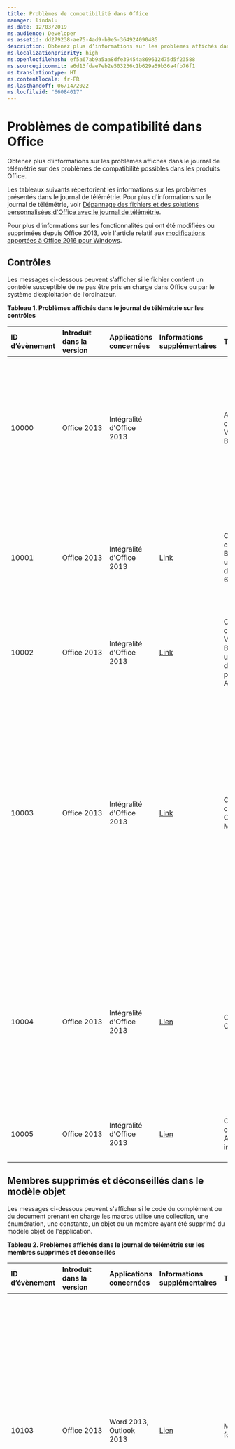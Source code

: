 ```yaml
---
title: Problèmes de compatibilité dans Office
manager: lindalu
ms.date: 12/03/2019
ms.audience: Developer
ms.assetid: dd279238-ae75-4ad9-b9e5-364924090485
description: Obtenez plus d’informations sur les problèmes affichés dans le journal de télémétrie sur des problèmes de compatibilité possibles dans les produits Office.
ms.localizationpriority: high
ms.openlocfilehash: ef5a67ab9a5aa8dfe39454a869612d75d5f23588
ms.sourcegitcommit: a6d13fdae7eb2e503236c1b629a59b36a4fb76f1
ms.translationtype: HT
ms.contentlocale: fr-FR
ms.lasthandoff: 06/14/2022
ms.locfileid: "66084017"
---
```

# <a name="compatibility-issues-in-office"></a>Problèmes de compatibilité dans Office

Obtenez plus d’informations sur les problèmes affichés dans le journal de télémétrie sur des problèmes de compatibilité possibles dans les produits Office.
  
Les tableaux suivants répertorient les informations sur les problèmes présentés dans le journal de télémétrie. Pour plus d'informations sur le journal de télémétrie, voir [Dépannage des fichiers et des solutions personnalisées d'Office avec le journal de télémétrie](troubleshooting-office-files-and-custom-solutions-with-the-telemetry-log.md).
  
Pour plus d'informations sur les fonctionnalités qui ont été modifiées ou supprimées depuis Office 2013, voir l'article relatif aux [modifications apportées à Office 2016 pour Windows](/DeployOffice/office2016/changes-in-office-2016-for-windows-desktop).
  
## <a name="controls"></a>Contrôles
<a name="OEV_CompatIssues_Controls"> </a>

Les messages ci-dessous peuvent s’afficher si le fichier contient un contrôle susceptible de ne pas être pris en charge dans Office ou par le système d’exploitation de l’ordinateur.
  
**Tableau 1. Problèmes affichés dans le journal de télémétrie sur les contrôles**

|**ID d’évènement**|**Introduit dans la version**|**Applications concernées**|**Informations supplémentaires**|**Titre**|**Description**|
|:-----|:-----|:-----|:-----|:-----|:-----|
|10000  <br/> |Office 2013  <br/> |Intégralité d'Office 2013  <br/> ||Avertissement : contrôles Visual Basic 6.0  <br/> |Le fichier utilise un contrôle Visual Basis 6.0 qui ne fonctionne pas dans les versions 64 bits d’Office, ou dans les versions 32 bits d’Office qui s’exécutent sur un appareil doté d’un processeur ARM. Remplacez ce contrôle par un contrôle pris en charge si vous voulez que celui-ci soit disponible pour les applications Office s’exécutant dans ces environnements. |
|10001  <br/> |Office 2013  <br/> |Intégralité d'Office 2013  <br/> |[Link](/previous-versions/visualstudio/visual-basic-6/visual-basic-6-support-policy) <br/> |Contrôles : contrôle Visual Basic  6.0 sur un système d’exploitation 64 bits  <br/> |Ce fichier utilise un contrôle Visual Basic 6.0 qui n’est pas pris en charge dans les versions 64 bits d’Office. Les fichiers exécutables Visual Basic 6.0 sont des fichiers 32 bits qui sont pris en charge sur un système d’exploitation 32 bits ou dans un environnement d’émulation WOW. |
|10002  <br/> |Office 2013  <br/> |Intégralité d'Office 2013  <br/> |[Link](/previous-versions/visualstudio/visual-basic-6/visual-basic-6-support-policy) <br/> |Contrôles : contrôles Visual Basic 6.0 sur un appareil doté d’un processeur ARM  <br/> |Ce fichier utilise un contrôle Visual Basic 6.0 qui ne fonctionne pas sur un appareil utilisant un processeur ARM. |
|10003  <br/> |Office 2013  <br/> |Intégralité d'Office 2013  <br/> |[Link](/previous-versions/office/office-2010/cc179181(v=office.14)) <br/> |Contrôles : contrôle Calendrier Microsoft  <br/> |Ce fichier utilise le contrôle Calendrier Microsoft (mscal.ocx), une fonctionnalité provenant des précédentes versions d'Access, non disponible dans Office 2013. Ce contrôle ne peut pas fonctionner, car il n'est pas installé sur l'ordinateur hôte. Vous pouvez utiliser d'autres contrôles sélecteurs de dates comme solution alternative, comme le **Date Picker Content Control** (dans Word 2013) ou le contrôle **DatePicker** de Windows (dans les contrôles communs Windows). Pour plus d'informations, consultez l'article relatif au [remplacement du contrôle Calendrier dans les applications Access 2010](/previous-versions/office/developer/office-2010/gg251104(v=office.14)). |
|10004  <br/> |Office 2013  <br/> |Intégralité d'Office 2013  <br/> |[Lien](https://social.msdn.microsoft.com/Forums/6497460b-db0b-4ae1-8b15-3ab14f08ab68/vba-spreadsheet-control-doesnt-work-on-excel-2013?forum=officegeneral) <br/> |Office Web Components  <br/> |Le fichier utilise un contrôle Office Web Components (MSOWC.dll). Ce contrôle ne fonctionne pas car Office Web Components n'est pas installé sur cet ordinateur et n'est pas inclus dans Office 2013. Pour utiliser ce contrôle, installez Office Web Components séparément. Pour en savoir plus, consultez la procédure pour [rechercher de la documentation et des exemples sur la programmation d’Office Web Components](https://support.microsoft.com/help/319793/how-to-find-office-web-components-owc-programming-documentation-and-sa) <br/> |
|10005  <br/> |Office 2013  <br/> |Intégralité d'Office 2013  <br/> |[Lien](https://support.office.com/article/embedded-object-and-activex-control-policy-settings-error-acb9e88e-88fa-4440-96af-50490a301fc4) <br/> |Contrôles : contrôle ActiveX non inscrit  <br/> |Le fichier utilise un contrôle ActiveX qui n’est pas inscrit sur l’ordinateur hôte. Pour utiliser ce contrôle, inscrivez-le sur l’ordinateur hôte. |
   
## <a name="removed-and-deprecated-members-in-the-object-model"></a>Membres supprimés et déconseillés dans le modèle objet
<a name="OEV_CompatIssues_Removed"> </a>

Les messages ci-dessous peuvent s'afficher si le code du complément ou du document prenant en charge les macros utilise une collection, une énumération, une constante, un objet ou un membre ayant été supprimé du modèle objet de l'application. 
  
**Tableau 2. Problèmes affichés dans le journal de télémétrie sur les membres supprimés et déconseillés**

|**ID d’évènement**|**Introduit dans la version**|**Applications concernées**|**Informations supplémentaires**|**Titre**|**Description**|
|:-----|:-----|:-----|:-----|:-----|:-----|
|10103  <br/> |Office 2013  <br/> |Word 2013, Outlook 2013  <br/> |[Lien](/office/troubleshoot/word/custom-xml-elements-not-supported) <br/> |Modèle objet - supprimé : fonctionnalité XML personnalisé  <br/> | La fonctionnalité SmartTags a été supprimée dans Word. Les méthodes, propriétés et objets suivants sont masqués et renvoient une erreur d’exécution s’ils sont sollicités :<br/><br/>Méthode - **XMLNodes.Add**  <br/>Propriété - **Document.XMLHideNamespaces**  <br/>Propriété - **Document.XMLSaveDataOnly**  <br/>Propriété - **Document.XMLSchemaViolations**  <br/>Objet - **XMLSchemaViolations** et tous ses membres  <br/>Objet - **XMLSchemaViolation** et tous ses membres  <br/>- **Application.TaskPanes** si la constante **wdTaskPaneXMLStructure** (5) de l’énumération **WdTaskPanes** est spécifiée  <br/>Propriété - **Options.PrintXMLTag**  <br/>Propriété - **View.ShowXMLMarkup**  <br/>Collection d’objets - **XMLChildNodeSuggestion** et tous ses membres  <br/>Objet - **XMLChildNodeSuggestion** et tous ses membres  <br/>Propriété - **Selection.XMLParentNode**  <br/>Propriété - **Range.XMLParentNode**  <br/> |
|10113  <br/> |Office 2013  <br/> |Word 2013, Outlook 2013  <br/> ||Modèle objet - supprimé : fonctionnalité Smart Tag (Balise active)  <br/> | La fonctionnalité SmartTags a été supprimée dans Word. Les méthodes, propriétés et objets suivants sont masqués et renvoient une erreur d’exécution s’ils sont sollicités :<br/>Objet - **SmartTag** et ses membres  <br/>Collection d’objets - **SmartTag** et ses membres  <br/>Objet - **SmartTagAction** et ses membres  <br/>Collection d’objets - **SmartTagAction** et ses membres  <br/>Objet - **SmartTagType** et ses membres  <br/>Collection d’objets - **SmartTagType** et ses membres  <br/>Propriété - **XMLNode.SmartTag**  <br/><br/>  Les méthodes suivantes sont masquées et échouent de manière silencieuse si elles sont sollicitées :  <br/>Méthode - **Document.CheckNewSmartTags**  <br/>Méthode - **Document.RecheckSmartTags**  <br/>Méthode - **Document.RemoveSmartTags**  <br/><br/>Les propriétés suivantes sont masquées et renvoient toujours la valeur FALSE si elles sont sollicitées :  <br/>Propriété - **Document.EmbedSmartTags**  <br/>Propriété - **Document.SmartTagsAsXMLProps**  <br/>Propriété - **Options.LabelSmartTags**  <br/>Propriété - **Options.DisplaySmartTagButtons**  <br/>Propriété - **EmailOptions.EmbedSmartTag**  <br/><br/>La propriété suivante est masquée et renvoie toujours la valeur TRUE si elle est sollicitée :  <br/>Propriété - **View.DisplaySmartTags**<br/><br/>  Les propriétés suivantes sont masquées et renvoient toujours une collection vide si elles sont sollicitées :  <br/>Propriété - **Application.SmartTagTypes**  <br/>Propriété - **Document.SmartTags**  <br/>Propriété - **Range.SmartTags**  <br/>Propriété - **Selection.SmartTags**  <br/> |
|10115  <br/> |Office 2013  <br/> |Word 2013, Outlook 2013  <br/> ||Modèle objet - supprimé : fonctionnalité Récapitulatifs automatiques  <br/> | La fonctionnalité Récapitulatifs automatiques a été supprimée dans Word. Les méthodes et propriétés suivantes sont masquées et renvoient une erreur d’exécution quand elles sont sollicitées :<br/>Méthode - **Document.AutoSummarize**  <br/>Propriété - **Document.ShowSummary**  <br/>Propriété - **Document.SummaryViewMode**  <br/>Propriété - **Document.SummaryLength**  <br/> |
|10116  <br/> |Office 2013  <br/> |Word 2013, Outlook 2013  <br/> ||Modèle objet - supprimé : fonctionnalité Code-barres  <br/> | La fonctionnalité de codes-barres pour enveloppes a été supprimée dans Word. Les propriétés suivantes sont masquées et renvoient toujours la valeur FALSE quand elles sont sollicitées :  <br/>Propriété - **Envelope.DefaultPrintBarCode**  <br/>Propriété - **MailingLabel.DefaultPrintBarCode**  <br/> |
|10117  <br/> |Office 2013  <br/> |Word 2013, Outlook 2013  <br/> ||Modèle objet - supprimé : propriété Window.DocumentMapPercentWidth  <br/> |La propriété **Window.DocumentMapPercentWidth** est masquée dans Word. Si cette propriété est sollicitée, elle génère une erreur d'exécution.   |
|10122  <br/> |Office 2013  <br/> |Word 2013, Outlook 2013  <br/> ||Modèle objet - supprimé : Application.FileSearch  <br/> |La propriété **Application.FileSearch** a été supprimée dans Office 2007. Si elle est sollicitée, elle renvoie une erreur. Pour contourner ce problème, utilisez l'objet [FileSystemObject](/office/vba/Language/Reference/User-Interface-Help/filesystemobject-object) pour rechercher les répertoires de manière récursive de façon à trouver des fichiers spécifiques.   |
|10145  <br/> |Office 2013  <br/> |Excel 2013  <br/> ||Modèle objet - supprimé : Application.FileSearch  <br/> |La propriété **Application.FileSearch** a été supprimée dans Office 2007. Si elle est sollicitée, elle renvoie une erreur. Pour contourner ce problème, utilisez l'objet [FileSystemObject](/office/vba/Language/Reference/User-Interface-Help/filesystemobject-object) pour rechercher les répertoires de manière récursive de façon à trouver des fichiers spécifiques.   |
|10154  <br/> |Office 2013  <br/> |Excel 2013  <br/> ||Modèle objet - supprimé : fonctionnalité Smart Tag (Balise active)  <br/> | La fonctionnalité SmartTags a été supprimée d’Excel. Les propriétés suivantes sont masquées et renvoient toujours la valeur FALSE si elles sont sollicitées :  <br/>Propriété - **Application.SmartTagRecognizers**  <br/><br/>Les méthodes, propriétés et objets suivants sont masqués et renvoient une erreur d’exécution s’ils sont sollicités :  <br/>Objet - **SmartTag** et ses membres  <br/>Collection d’objets - **SmartTag** et ses membres  <br/>Objet - **SmartTagAction** et ses membres  <br/>Collection d’objets - **SmartTagAction** et ses membres  <br/>Collection d’objets - **SmartTagOption** et ses membres  <br/>Objet - **SmartTagRecognizer** et ses membres  <br/>Collection d’objets - **SmartTagRecognizer** et ses membres  <br/><br/>  Les méthodes suivantes sont masquées et échouent de manière silencieuse si elles sont sollicitées :  <br/>Méthode - **Workbook.RecheckSmartTags**  <br/><br/>Les propriétés suivantes sont masquées et renvoient toujours une collection vide si elles sont sollicitées :  <br/>Propriété - **Workbook.SmartTagOptions**  <br/>Propriété - **Worksheet.SmartTags**  <br/>Propriété - **Range.SmartTags**  <br/>Propriété - **IRange.SmartTags**  <br/>Propriété - **DialogSheet.SmartTags**  <br/>Propriété - **IDialogSheet.SmartTags**  <br/> |
|10155  <br/> |Office 2013  <br/> |Intégralité d'Office 2013  <br/> ||Modèle objet - supprimé : méthode ToolbarButton.Edit  <br/> |L'éditeur de boutons CommandBar a été supprimé. Si elle est sollicitée, la méthode échoue de manière silencieuse. Des images personnalisées peuvent être appliquées aux boutons CommandBar existants via la méthode [CommandBarButton.PasteFace](/office/vba/api/Office.CommandBarButton.PasteFace) ou les propriétés [CommandBarButton.Picture](/office/vba/api/Office.CommandBarButton.Picture) et [CommandBarButton.Mask](/office/vba/api/Office.CommandBarButton.Mask).   |
|10159  <br/> |Office 2016  <br/> |Word  <br/> ||Modèle objet déconseillé : SkyDriveSignInOption  <br/> |SkyDriveSignInOption est déconseillé. Utilisez plutôt CloudSignInOption. |
   
## <a name="behavior-changes-in-the-object-model"></a>Modifications de comportement dans le modèle objet
<a name="OEV_CompatIssues_Changed"> </a>

Les messages ci-dessous peuvent s’afficher si le code du complément ou du document prenant en charge les macros utilise un objet, un membre, une collection, une énumération ou une constante qui se comporte différemment des versions précédentes d’Office.
  
**Tableau 3. Problèmes affichés dans le journal de télémétrie sur les modifications de comportement**

|**ID d’évènement**|**Introduit dans la version**|**Applications concernées**|**Informations supplémentaires**|**Titre**|**Description**|
|:-----|:-----|:-----|:-----|:-----|:-----|
|10156  <br/> |Office 2016  <br/> |Word  <br/> ||Changement de comportement de modèle objet : Utilisation détectée des événements d’enregistrement  <br/> |Le vérificateur de compatibilité a détecté l’utilisation d’événements d’enregistrement pouvant entraîner une expérience indésirable pendant la co-création en temps réel. Il est possible que votre solution ne fonctionne pas comme prévu pendant la co-création de sessions en temps réel en raison d’une fréquence d’enregistrement plus élevée pendant ces scénarios. Nous vous recommandons d’ajuster la solution afin de limiter ce phénomène lors de périodes comportant de nombreuses sauvegardes. Vous pouvez également désactiver la co-création en temps réel à l’aide de stratégie de groupe. |
|10160  <br/> |Office 2016  <br/> |Word, Excel, PowerPoint  <br/> ||Changement de comportement de modèle objet : Application.DisplayDocumentInformationPanel  <br/> |Le panneau Informations sur le document est déconseillé dans le cadre de l’obsolescence du produit InfoPath. L’interrogation de cette propriété renvoie toujours la valeur False. La définition de cette propriété varie selon l’application. Si vous la définissez sur True, le panneau de propriétés apparaît pour Word et PowerPoint, mais ne fait rien dans Excel. Si vous la définissez sur False, rien ne se produit dans les applications. |
|10161  <br/> |Office 2016  <br/> |Word  <br/> ||Changement de comportement de modèle objet : ContentControl.DropdownListEntries  <br/> |Le panneau Informations sur le document est déconseillé dans le cadre de l’obsolescence du produit InfoPath. Lors de l’utilisation d’une fonction ne correspondant pas aux propriétés de recherche de SharePoint, le comportement de cette API n’est plus pris en charge. Il fonctionne comme prévu avec d’autres types d’entrées de liste. |
|10157  <br/> |Office 2016  <br/> |PowerPoint  <br/> ||Changement de comportement de modèle objet : Propriété Presentation.InMergeMode  <br/> |L’ancien mode de fusion qui s’affiche dans la fenêtre du document lors de la co-création a été remplacé par une nouvelle fenêtre de résolution du conflit. Si vous y accédez dans ce contexte, la propriété Presentation.InMergeMode renvoie la valeur False. |
|10106  <br/> |Office 2013  <br/> |Excel 2013  <br/> ||Modification du comportement du modèle objet : propriété Application.FormulaBarHeight  <br/> |La propriété [Propriété Application.FormulaBarHeight (Excel)](/office/vba/api/Excel.Application.FormulaBarHeight) a été modifiée. Si cette propriété est sollicitée, elle lit et écrit la hauteur de la barre de formule associée à la fenêtre active dans Excel. Pour modifier la hauteur de la barre de formule dans une autre fenêtre Excel, activez la fenêtre, puis définissez la propriété **Application.FormulaBarHeight**.   |
|10107  <br/> |Office 2013  <br/> |Excel 2013  <br/> ||Modification du comportement du modèle objet : méthode Workbook.Protect  <br/> |La structure de la fenêtre (hauteur, largeur, état réduit ou agrandi) ne peut pas être protégée dans Excel. Si la méthode [Méthode Workbook.Protect (Excel)](/office/vba/api/Excel.Workbook.Protect) est appelée, elle ne protège pas la structure de la fenêtre du classeur, quelle que soit la valeur du paramètre Windows.   |
|10140  <br/> |Office 2013  <br/> |Word 2013, Outlook 2013  <br/> ||Modification du comportement du modèle objet : Table.AllowPageBreaks  <br/> |La propriété **Table.AllowPageBreaks** est masquée et renvoie toujours la valeur TRUE. Pour obtenir le même comportement, utilisez les propriétés [ParagraphFormat.KeepTogether, propriété (Word)](/office/vba/api/Word.ParagraphFormat.KeepTogether) et [ParagraphFormat.KeepWithNext, propriété (Word)](/office/vba/api/Word.ParagraphFormat.KeepWithNext).   |
   
## <a name="hidden-members-in-the-object-model"></a>Membres masqués dans le modèle objet
<a name="OEV_CompatIssues_Hidden"> </a>

Les messages ci-dessous peuvent s'afficher si le code du complément ou du document prenant en charge les macros utilise une collection, une énumération, une constante, un objet ou un membre ayant été masqué dans le modèle objet de l'application.
  
**Tableau 4. Problèmes affichés dans le journal de télémétrie sur les membres masqués**

|**ID d’évènement**|**Introduit dans la version**|**Applications concernées**|**Informations supplémentaires**|**Titre**|**Description**|
|:-----|:-----|:-----|:-----|:-----|:-----|
|10158  <br/> |Office 2016  <br/> |Excel  <br/> ||Modèle objet masqué : Méthode Presentation.WorksheetFunction.Forecast (toutes les applications)  <br/> |La méthode WorksheetFunction.Forecast est masquée. Si elle est appelée, la méthode se comporte de la même façon que dans Excel 2013. Elle fait toujours partie intégrante du modèle objet pour la compatibilité descendante, mais vous devez utiliser WorksheetFunction.Forecast_Linear dans les nouvelles applications. |
|10109  <br/> |Office 2013  <br/> |Word 2013, Outlook 2013  <br/> ||Modèle objet - masqué : méthode Document.UpdateSummaryProperties  <br/> |La fonctionnalité Récapitulatifs automatiques a été supprimée dans Word. Si la méthode **Document.UpdateSummaryProperties** est appelée, elle génère une erreur d'exécution.   |
|10110  <br/> |Office 2013  <br/> |Word 2013, Outlook 2013  <br/> ||Modèle objet - masqué : méthode Comment.Delete  <br/> |Dans Word, les personnes ajoutant des commentaires peuvent répondre directement à d'autres commentaires. Si la méthode **Comment.Delete** est appelée, elle fonctionne de la même manière que dans les versions précédentes d'Office, c'est-à-dire qu'elle supprime un seul commentaire et laisse toutes les réponses dans le document. Pour supprimer l'ensemble d'un thread de commentaires, utilisez la méthode **Comment.DeleteRecursively**. Pour répondre à un commentaire, utilisez la méthode **Comment.Replies.Add**.   |
|10111  <br/> |Office 2013  <br/> |Word 2013, Outlook 2013  <br/> ||Modèle objet - masqué : propriété Comment.Author  <br/> |Dans Word, les commentaires sont désormais associés aux contacts. Si la propriété **Comment.Author** est sollicitée, celle-ci se comporte de la même façon que dans les versions précédentes d'Office. Pour accéder au nom d'une personne ayant entré un commentaire, utilisez la propriété Name de l'objet **Contact** associé au commentaire.   |
|10112  <br/> |Office 2013  <br/> |Word 2013, Outlook 2013  <br/> ||Modèle objet - masqué : propriété Comment.Initial  <br/> |Par défaut dans Word, les initiales des personnes ayant entré des commentaires ne sont pas affichées avec les commentaires. Si la propriété **Comment.Initial** est sollicitée, celle-ci se comporte de la même façon que dans les versions précédentes d'Office. En revanche, les initiales apparaissent toujours pour les commentaires sur les documents imprimés.   |
|10114  <br/> |Office 2013  <br/> |Word 2013, Outlook 2013  <br/> ||Modèle objet - masqué : propriété Comment.ShowTip  <br/> |Dans Word, les info-bulles associées aux commentaires sont affichées par défaut. Si la propriété **Comment.ShowTip** est sollicitée, elle renvoie toujours la valeur FALSE.   |
|10118  <br/> |Office 2013  <br/> |Word 2013, Outlook 2013  <br/> ||Modèle objet - masqué : propriété Options.BackgroundOpen  <br/> |Word ne peut pas ouvrir les documents web volumineux en arrière-plan. Si la propriété [Options.BackgroundOpen Property (Word)](/previous-versions/office/ff840248(v=office.15)) est sollicitée, elle renvoie toujours la valeur FALSE et ne peut pas être définie sur une autre valeur.   |
|10119  <br/> |Office 2013  <br/> |Word 2013, Outlook 2013  <br/> ||Modèle objet - masqué : méthode Document.ApplyQuickStyleSet  <br/> |La méthode **Document.ApplyQuickStyleSet** a été masquée dans Word. Si cette méthode est appelée, elle continue de fonctionner de la même façon que dans Office 2007, c'est-à-dire qu'elle modifie le jeu de styles du document. Pour utiliser les nouvelles fonctionnalités d'Office 2010 et versions ultérieures, remplacez-la par la méthode [Document.ApplyQuickStyleSet2, méthode (Word)](/office/vba/api/Word.Document.ApplyQuickStyleSet2).   |
|10120  <br/> |Office 2013  <br/> |Word 2013, Outlook 2013  <br/> ||Modèle objet - masqué : méthode Document.SaveAs  <br/> |La fonctionnalité Enregistrer sous se comporte de la même façon que dans les versions précédentes de Word. Si la méthode **Document.SaveAs** est appelée, elle se comporte de la même façon que dans Office 2007. La méthode **SaveAs2** est ajoutée à l’objet Document qui contient les propriétés introduites dans Office 2010. Pour utiliser les nouvelles fonctionnalités d’Office 2010 et versions ultérieures, remplacez la méthode **Document.SaveAs** par la méthode [Document.SaveAs2, méthode (Word)](/office/vba/api/Word.SaveAs2). |
|10121  <br/> |Office 2013  <br/> |Word 2013, Outlook 2013  <br/> ||Modèle objet - supprimé : fonctionnalités Assistant et AideIntuitive  <br/> | Les fonctionnalités Assistant et AideIntuitive ont été masquées dans Word.<br/>Les propriétés suivantes sont masquées, mais elles font toujours partie du modèle objet à des fins de compatibilité descendante. Nous vous déconseillons de les utiliser dans les nouvelles solutions Office :  <br/>Propriété - **Application.Assistant**  <br/>Propriété - **Application.AnswerWizard**  <br/><br/>Les propriétés suivantes sont masquées. Si elles sont sollicitées, elles renvoient une erreur d'exécution :  <br/>Propriété - **Global.Assistant**  <br/>Propriété - **Global.AnswerWizard**  <br/> |
|10123  <br/> |Office 2013  <br/> |Word 2013, Outlook 2013  <br/> ||Modèle objet - masqué : Options.WPHelp  <br/> |La propriété **Options.WPHelp** est masquée. |
|10124  <br/> |Office 2013  <br/> |Word 2013, Outlook 2013  <br/> ||Modèle objet - masqué : Options.SetWPHelpOptions  <br/> |La propriété **Options.SetWPHelpOptions** est masquée. Si elle est sollicitée, elle renvoie une erreur.   |
|10125  <br/> |Office 2013  <br/> |Word 2013, Outlook 2013  <br/> ||Modèle objet - masqué : Options.WPDocNavKeys  <br/> |La propriété **Options.WPDocNavKeys** est masquée. Si elle est sollicitée, elle renvoie toujours la valeur FALSE.   |
|10126  <br/> |Office 2013  <br/> |Word 2013, Outlook 2013  <br/> ||Modèle objet - masqué : Options.BlueScreen  <br/> |La propriété **Options.BlueScreen** est masquée. Si elle est sollicitée, elle renvoie toujours la valeur FALSE.   |
|10127  <br/> |Office 2013  <br/> |Word 2013, Outlook 2013  <br/> ||Modèle objet - masqué : Options.AllowFastSave  <br/> |La propriété **Options.AllowFastSave** est masquée. Si elle est sollicitée, elle renvoie toujours la valeur FALSE.   |
|10128  <br/> |Office 2013  <br/> |Word 2013, Outlook 2013  <br/> ||Modèle objet - masqué : Application.DisplayStatusBar  <br/> |La propriété **Application.DisplayStatusBar** est masquée. À la place, utilisez la propriété **Application.CommandBars("Status Bar")** Visible.   |
|10129  <br/> |Office 2013  <br/> |Word 2013Outlook 2013  <br/> ||Modèle objet - masqué : Document.HTMLProject  <br/> |La propriété **Document.HTMLProject** est masquée. Si elle est sollicitée, elle renvoie une erreur.   |
|10130  <br/> |Office 2013  <br/> |Word 2013, Outlook 2013  <br/> ||Modèle objet - masqué : Document.Versions  <br/> |La fonctionnalité Versions a été supprimée et, par conséquent, la propriété **Document.Versions** est masquée. Si cette propriété est sollicitée, elle renvoie une erreur.   |
|10131  <br/> |Office 2013  <br/> |Word 2013, Outlook 2013  <br/> ||Modèle objet - masqué : Document.Route  <br/> |La fonctionnalité Bordereau de routage a été supprimée et, par conséquent, la méthode **Document.Route** est masquée. Si cette méthode est sollicitée, elle renvoie une erreur.   |
|10132  <br/> |Office 2013  <br/> |Word 2013, Outlook 2013  <br/> ||Modèle objet - masqué : Document.HasRoutingSlip  <br/> |La fonctionnalité Bordereau de routage a été supprimée et, par conséquent, la propriété **Document.HasRoutingSlip** est masquée. Si cette propriété est sollicitée, elle renvoie une erreur.   |
|10133  <br/> |Office 2013  <br/> |Word 2013, Outlook 2013  <br/> ||Modèle objet - masqué : Document.Routed  <br/> |La fonctionnalité Bordereau de routage a été supprimée et, par conséquent, la propriété **Document.Routed** est masquée. Si cette propriété est sollicitée, elle renvoie une erreur.   |
|10134  <br/> |Office 2013  <br/> |Word 2013, Outlook 2013  <br/> ||Modèle objet - masqué : Document.RoutingSlip  <br/> |La fonctionnalité Bordereau de routage a été supprimée et, par conséquent, la propriété **Document.RoutingSlip** est masquée. Si cette propriété est sollicitée, elle renvoie une erreur.   |
|10135  <br/> |Office 2013  <br/> |Word 2013, Outlook 2013  <br/> ||Modèle objet - masqué : modèle objet Diagram  <br/> | L’objet **Diagram** a été masqué, de même que les propriétés et les méthodes associées à l’objet **Diagram**. Si les membres suivants sont sollicités, ils génèrent une erreur :  <br/>- **Shapes.AddDiagram** <br/>- **Shape.Diagram** <br/>- **Shape.DiagramNode** <br/>- **Shape.HasDiagram** <br/>- **ShapeHasDiagramNode** <br/>- **ShapeRange.DiagramNode** <br/>- **ShapeRange.HasDiagram** <br/>- **ShapeRange.HasDiagramNode** <br/> |
|10136  <br/> |Office 2013  <br/> |Word 2013, Outlook 2013  <br/> ||Modèle objet - masqué : ShapeRange.Activate  <br/> | L’objet Image Word est masqué, et, par conséquent, les méthodes utilisées pour convertir une image en objet Image Word le sont également. Il s’agissait des méthodes suivantes :  <br/>- **InlineShape.Activate** <br/>- **Shape.Activate** <br/>- **ShapeRange.Activate** <br/><br/>  Si ces méthodes sont utilisées, elles génèrent une erreur. |
|10137  <br/> |Office 2013  <br/> |Word 2013, Outlook 2013  <br/> ||Modèle objet - masqué : Shape.Activate  <br/> | L’objet Image Word est masqué, et, par conséquent, les méthodes utilisées pour convertir une image en objet Image Word le sont également. Il s’agissait des méthodes suivantes :  <br/>- **InlineShape.Activate** <br/>- **Shape.Activate** <br/>- **ShapeRange.Activate** <br/><br/>Si ces méthodes sont utilisées, elles génèrent une erreur. |
|10138  <br/> |Office 2013  <br/> |Word 2013, Outlook 2013  <br/> ||Modèle objet - masqué : InlineShape.Activate  <br/> | L’objet Image Word est masqué, et, par conséquent, les méthodes utilisées pour convertir une image en objet Image Word le sont également. Il s’agissait des méthodes suivantes :  <br/>- **InlineShape.Activate** <br/>- **Shape.Activate** <br/>- **ShapeRange.Activate** <br/><br/>Si ces méthodes sont utilisées, elles génèrent une erreur. |
|10139  <br/> |Office 2013  <br/> |Word 2013  <br/> ||Modèle objet - masqué : Shapes.AddChart  <br/> |La méthode **Shapes.AddChart** est masquée. Elle fait toujours partie du modèle objet pour la compatibilité descendante, mais nous vous déconseillons de l'utiliser dans de nouvelles applications. À la place, utilisez la méthode **Shapes.AddChart2**.  <br/>**Remarque** : la méthode **Shapes.AddChart2** applique un titre par défaut au nouveau graphique. Pour modifier le titre une fois le graphique ajouté au fichier, utilisez la propriété **Chart.ChartTitle** ou modifiez le titre manuellement.           |
|10141  <br/> |Office 2013  <br/> |Word 2013, Outlook 2013  <br/> ||Modèle objet - masqué : Application.ShowWindowsInTaskbar  <br/> |La propriété **Application.ShowWindowinTaskbar** est masquée. Si elle est sollicitée, elle renvoie toujours la valeur TRUE.   |
|10142  <br/> |Office 2013  <br/> |Word 2013, Outlook 2013  <br/> ||Modèle objet - masqué : HangulHanjaConversionDictionaries.BuiltinDictionary  <br/> |La propriété **HangulHanjaConversionDictionaries.BuiltinDictionary** est masquée. Si elle est sollicitée, elle renvoie la valeur NULL.   |
|10143  <br/> |Office 2013  <br/> |Word 2013, Outlook 2013  <br/> ||Modèle objet - masqué : Template.AutoTextEntries  <br/> |L'insertion automatique est à présent un type de bloc de construction. Vous pouvez accéder aux blocs de construction en utilisant la propriété [Template.BuildingBlockEntries, propriété (Word)](/office/vba/api/Word.Template.BuildingBlockEntries) ou la propriété [Template.BuildingBlockTypes, propriété (Word)](/office/vba/api/Word.Template.BuildingBlockTypes). Par défaut, la fonctionnalité d’insertion automatique est enregistrée dans normal.dotm  <br/> |
|10144  <br/> |Office 2013  <br/> |Word 2013, Outlook 2013  <br/> ||Modèle objet - masqué : View.RevisionsMode  <br/> |La propriété **View.RevisionsMode** est masquée. Utilisez la propriété [View.MarkupMode, propriété (Word)](/office/vba/api/Word.View.MarkupMode) à la place.   |
|10146  <br/> |Office 2013  <br/> |Excel 2013  <br/> ||Modèle objet - masqué : ISlicerCache.ClearManualFilter  <br/> |La méthode **ClearManualFilter** de l'objet ISlicerCache a été marquée comme masquée. Elle fait toujours partie du modèle objet pour la compatibilité descendante, mais nous vous déconseillons de l'utiliser dans de nouvelles applications.   |
|10147  <br/> |Office 2013  <br/> |Excel 2013  <br/> ||Modèle objet masqué : _Application.ShowWindowsInTaskbar  <br/> |La propriété **\_application.ShowWindowsInTaskbar** a été masquée. Elle fait toujours partie du modèle objet à des fins de compatibilité descendante, mais vous ne devez pas l’utiliser dans les nouvelles applications.   |
|10148  <br/> |Office 2013  <br/> |Excel 2013  <br/> ||Modèle objet masqué : _Application.SaveISO8601Dates  <br/> |La propriété **\_Application.SaveISO8601Dates** a été masquée. Elle fait toujours partie du modèle objet à des fins de compatibilité descendante, mais vous ne devez pas l’utiliser dans les nouvelles applications. |
|10149  <br/> |Office 2013  <br/> |Excel 2013  <br/> ||Modèle objet - masqué : SlicerCache.ClearManualFilter  <br/> |La méthode **ClearManualFilter** de l'objet SlicerCache a été marquée comme masquée. Elle fait toujours partie du modèle objet pour la compatibilité descendante, mais nous vous déconseillons de l'utiliser dans de nouvelles applications.   |
|10150  <br/> |Office 2013  <br/> |Excel 2013  <br/> ||Modèle objet masqué : _Application.Assistant  <br/> |La propriété **\_Application.Assistant** a été masquée. Elle fait toujours partie du modèle objet à des fins de compatibilité descendante, mais vous ne devez pas l’utiliser dans les nouvelles applications. |
|10151  <br/> |Office 2013  <br/> |Excel 2013  <br/> ||Modèle objet masqué : _Application.AnswerWizard  <br/> |La propriété **\_Application.Assistant** a été masquée. Si elle est sollicitéee, la propriété retourne une erreur d’exécution. |
|10152  <br/> |Office 2013  <br/> |Excel 2013  <br/> ||Modèle objet masqué : _Global.Assistant  <br/> |La propriété **\_Global.Assistant** a été masquée. Elle fait toujours partie du modèle objet à des fins de compatibilité descendante, mais vous ne devez pas l’utiliser dans les nouvelles applications. |
|10153  <br/> |Office 2013  <br/> |Excel 2013  <br/> ||Modèle objet - masqué : Shapes.AddChart  <br/> |La méthode **Shapes.AddChart** est masquée. Elle fait toujours partie du modèle objet pour la compatibilité descendante, mais nous vous déconseillons de l'utiliser dans de nouvelles applications. À la place, utilisez la méthode **Shapes.AddChart2**.  <br/>**Remarque** : la méthode **Shapes.AddChart2** applique un titre par défaut au nouveau graphique. Pour modifier le titre une fois le graphique ajouté au fichier, utilisez la propriété **Chart.ChartTitle** ou modifiez le titre manuellement.           |
   
## <a name="see-also"></a>Voir aussi

- [Compatibilité et télémétrie dans Office](/previous-versions/office/office-2013-resource-kit/ff394407(v=office.15)) 
- [Centre pour développeurs Office](https://developer.microsoft.com/office)
- [Dépannage des fichiers et des solutions personnalisées d'Office avec le journal de télémétrie](troubleshooting-office-files-and-custom-solutions-with-the-telemetry-log.md)
- [Forum sur la compatibilité des applications Office](https://social.technet.microsoft.com/Forums/officesetupdeploy/threads)
    
